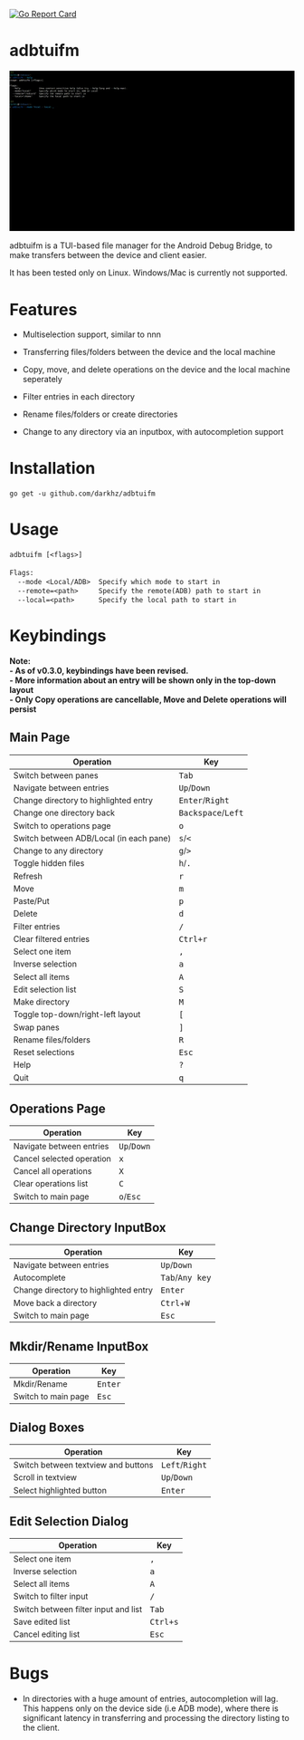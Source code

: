 
[![Go Report Card](https://goreportcard.com/badge/github.com/darkhz/adbtuifm)](https://goreportcard.com/report/github.com/darkhz/adbtuifm)
# adbtuifm

![demo](demo/demo.gif)

adbtuifm is a TUI-based file manager for the Android Debug Bridge, to make transfers
between the device and client easier.

It has been tested only on Linux. Windows/Mac is currently not supported.

# Features
- Multiselection support, similar to nnn

- Transferring files/folders between the device and the local machine

- Copy, move, and delete operations on the device and the local machine
  seperately

- Filter entries in each directory

- Rename files/folders or create directories

- Change to any directory via an inputbox, with autocompletion support

# Installation
```
go get -u github.com/darkhz/adbtuifm
```
# Usage
```
adbtuifm [<flags>]

Flags:
  --mode <Local/ADB>  Specify which mode to start in
  --remote=<path>     Specify the remote(ADB) path to start in
  --local=<path>      Specify the local path to start in
  ```

# Keybindings
**Note:**<br />
**- As of v0.3.0, keybindings have been revised.**<br />
**- More information about an entry will be shown only in the top-down layout**<br />
**- Only Copy operations are cancellable, Move and Delete operations will persist**

## Main Page
|Operation                              |Key                                 |
|---------------------------------------|------------------------------------|
|Switch between panes                   |<kbd>Tab</kbd>                      |
|Navigate between entries               |<kbd>Up</kbd>/<kbd>Down</kbd>       |
|Change directory to highlighted entry  |<kbd>Enter</kbd>/<kbd>Right</kbd>   |
|Change one directory back              |<kbd>Backspace</kbd>/<kbd>Left</kbd>|
|Switch to operations page              |<kbd>o</kbd>                        |
|Switch between ADB/Local (in each pane)|<kbd>s</kbd>/<kbd><</kbd>           |
|Change to any directory                |<kbd>g</kbd>/<kbd>></kbd>           |
|Toggle hidden files                    |<kbd>h</kbd>/<kbd>.</kbd>           |
|Refresh                                |<kbd>r</kbd>                        |
|Move                                   |<kbd>m</kbd>                        |
|Paste/Put                              |<kbd>p</kbd>                        |
|Delete                                 |<kbd>d</kbd>                        |
|Filter entries                         |<kbd>/</kbd>                        |
|Clear filtered entries                 |<kbd>Ctrl+r</kbd>                   |
|Select one item                        |<kbd>,</kbd>                        |
|Inverse selection                      |<kbd>a</kbd>                        |
|Select all items                       |<kbd>A</kbd>                        |
|Edit selection list                    |<kbd>S</kbd>                        |
|Make directory                         |<kbd>M</kbd>                        |
|Toggle top-down/right-left layout      |<kbd>[</kbd>                        |
|Swap panes                             |<kbd>]</kbd>                        |
|Rename files/folders                   |<kbd>R</kbd>                        |
|Reset selections                       |<kbd>Esc</kbd>                      |
|Help                                   |<kbd>?</kbd>                        |
|Quit                                   |<kbd>q</kbd>                        |

## Operations Page
|Operation                |Key                          |
|-------------------------|-----------------------------|
|Navigate between entries |<kbd>Up</kbd>/<kbd>Down</kbd>|
|Cancel selected operation|<kbd>x</kbd>                 |
|Cancel all operations    |<kbd>X</kbd>                 |
|Clear operations list    |<kbd>C</kbd>                 |
|Switch to main page      |<kbd>o</kbd>/<kbd>Esc</kbd>  |

## Change Directory InputBox
|Operation                            |Key                              |
|-------------------------------------|---------------------------------|
|Navigate between entries             |<kbd>Up</kbd>/<kbd>Down</kbd>    |
|Autocomplete                         |<kbd>Tab</kbd>/<kbd>Any key</kbd>|
|Change directory to highlighted entry|<kbd>Enter</kbd>                 |
|Move back a directory                |<kbd>Ctrl</kbd>+<kbd>W</kbd>     |
|Switch to main page                  |<kbd>Esc</kbd>                   |

## Mkdir/Rename InputBox
|Operation          |Key             |
|-------------------|----------------|
|Mkdir/Rename       |<kbd>Enter</kbd>|
|Switch to main page|<kbd>Esc</kbd>  |

## Dialog Boxes
|Operation                          |Key                             |
|-----------------------------------|--------------------------------|
|Switch between textview and buttons|<kbd>Left</kbd>/<kbd>Right</kbd>|
|Scroll in textview                 |<kbd>Up</kbd>/<kbd>Down</kbd>   |
|Select highlighted button          |<kbd>Enter</kbd>                |

## Edit Selection Dialog
|Operation                           |Key              |
|------------------------------------|-----------------|
|Select one item                     |<kbd>,</kbd>     |
|Inverse selection                   |<kbd>a</kbd>     |
|Select all items                    |<kbd>A</kbd>     |
|Switch to filter input              |<kbd>/</kbd>     |
|Switch between filter input and list|<kbd>Tab</kbd>   |
|Save edited list                    |<kbd>Ctrl+s</kbd>|
|Cancel editing list                 |<kbd>Esc</kbd>   |

# Bugs
-  In directories with a huge amount of entries, autocompletion will lag.
   This happens only on the device side (i.e ADB mode), where there is
   significant latency in transferring and processing the directory listing
   to the client.
